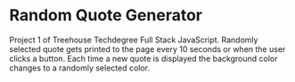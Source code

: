 # Random Quote Generator

Project 1 of Treehouse Techdegree Full Stack JavaScript.
Randomly selected quote gets printed to the page every 10 seconds or when the user clicks a button.
Each time a new quote is displayed the background color changes to a randomly selected color.
